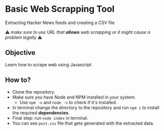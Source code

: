 # Basic Web Scrapping Tool
Extracting Hacker News feeds and creating a CSV file

:warning: *make sure to use URL that **allows** web scrapping or it might cause a problem legally* :warning:

## Objective
Learn how to scrape web using Javascript

## How to?
- Clone the repository.
- Make sure you have Node and NPM installed in your system.
  - Use `npm -v` and `node -v` to check if it's installed.
- In terminal change the directory to the repository and run `npm i` to install the required **dependencies**.
- Final step: run `node index` in terminal.
- You can see `post.csv` file that gets generated with the extracted data.
